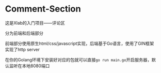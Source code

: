 # Comment-Section

这是Xlab的入门项目——评论区

分为前端和后端部分

前端部分使用原生html/css/javascript实现，后端基于Go语言，使用了GIN框架实现了http server

在你的Golang环境下安装好对应的包就可以直接`go run main.go`开启服务器，默认监听在本地8080端口

